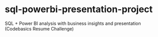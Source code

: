 # sql-powerbi-presentation-project
SQL + Power BI analysis with business insights and presentation (Codebasics Resume Challenge)
